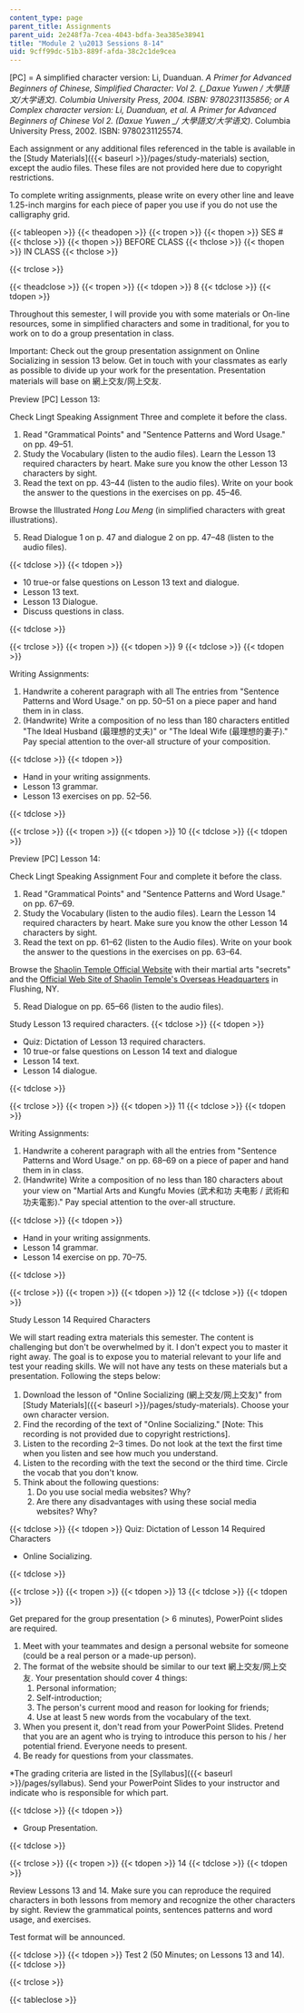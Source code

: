 ```yaml
---
content_type: page
parent_title: Assignments
parent_uid: 2e248f7a-7cea-4043-bdfa-3ea385e38941
title: "Module 2 \u2013 Sessions 8-14"
uid: 9cff99dc-51b3-889f-afda-38c2c1de9cea
---
```


\[PC\] = A simplified character version: Li, Duanduan. _A Primer for Advanced Beginners of Chinese, Simplified Character: Vol 2. (__Daxue Yuwen / 大學語文/大学语文)._ Columbia University Press, 2004. ISBN: 9780231135856; or A Complex character version: Li, Duanduan, et al. _A Primer for Advanced Beginners of Chinese Vol 2._ (_Daxue Yuwen_ __/ 大學語文/大学语文_)_. Columbia University Press, 2002. ISBN: 9780231125574.

Each assignment or any additional files referenced in the table is available in the [Study Materials]({{< baseurl >}}/pages/study-materials) section, except the audio files. These files are not provided here due to copyright restrictions.

To complete writing assignments, please write on every other line and leave 1.25-inch margins for each piece of paper you use if you do not use the calligraphy grid.

{{< tableopen >}}
{{< theadopen >}}
{{< tropen >}}
{{< thopen >}}
SES #
{{< thclose >}}
{{< thopen >}}
BEFORE CLASS
{{< thclose >}}
{{< thopen >}}
IN CLASS
{{< thclose >}}

{{< trclose >}}

{{< theadclose >}}
{{< tropen >}}
{{< tdopen >}}
8
{{< tdclose >}}
{{< tdopen >}}


Throughout this semester, I will provide you with some materials or On-line resources, some in simplified characters and some in traditional, for you to work on to do a group presentation in class.

Important: Check out the group presentation assignment on Online Socializing in session 13 below. Get in touch with your classmates as early as possible to divide up your work for the presentation. Presentation materials will base on 網上交友/网上交友.

Preview \[PC\] Lesson 13:

Check Lingt Speaking Assignment Three and complete it before the class.

1.  Read "Grammatical Points" and "Sentence Patterns and Word Usage." on pp. 49–51.
2.  Study the Vocabulary (listen to the audio files). Learn the Lesson 13 required characters by heart. Make sure you know the other Lesson 13 characters by sight.
3.  Read the text on pp. 43–44 (listen to the audio files). Write on your book the answer to the questions in the exercises on pp. 45–46.

Browse the Illustrated _Hong Lou Meng_ (in simplified characters with great illustrations).

5.  Read Dialogue 1 on p. 47 and dialogue 2 on pp. 47–48 (listen to the audio files).


{{< tdclose >}}
{{< tdopen >}}


*   10 true-or false questions on Lesson 13 text and dialogue.
*   Lesson 13 text.
*   Lesson 13 Dialogue.
*   Discuss questions in class.


{{< tdclose >}}

{{< trclose >}}
{{< tropen >}}
{{< tdopen >}}
9
{{< tdclose >}}
{{< tdopen >}}


Writing Assignments:

1.  Handwrite a coherent paragraph with all The entries from "Sentence Patterns and Word Usage." on pp. 50–51 on a piece paper and hand them in in class.
2.  (Handwrite) Write a composition of no less than 180 characters entitled "The Ideal Husband (最理想的丈夫)" or "The Ideal Wife (最理想的妻子)." Pay special attention to the over-all structure of your composition.


{{< tdclose >}}
{{< tdopen >}}


*   Hand in your writing assignments.
*   Lesson 13 grammar.
*   Lesson 13 exercises on pp. 52–56.


{{< tdclose >}}

{{< trclose >}}
{{< tropen >}}
{{< tdopen >}}
10
{{< tdclose >}}
{{< tdopen >}}


Preview \[PC\] Lesson 14:

Check Lingt Speaking Assignment Four and complete it before the class.

1.  Read "Grammatical Points" and "Sentence Patterns and Word Usage." on pp. 67–69.
2.  Study the Vocabulary (listen to the audio files). Learn the Lesson 14 required characters by heart. Make sure you know the other Lesson 14 characters by sight.
3.  Read the text on pp. 61–62 (listen to the Audio files). Write on your book the answer to the questions in the exercises on pp. 63–64.

Browse the [Shaolin Temple Official Website](http://www.shaolin.org.cn) with their martial arts "secrets" and the [Official Web Site of Shaolin Temple's Overseas Headquarters](http://www.shaolinoverseas.com/) in Flushing, NY.

5.  Read Dialogue on pp. 65–66 (listen to the audio files).

Study Lesson 13 required characters.
{{< tdclose >}}
{{< tdopen >}}


*   Quiz: Dictation of Lesson 13 required characters.
*   10 true-or false questions on Lesson 14 text and dialogue
*   Lesson 14 text.
*   Lesson 14 dialogue.


{{< tdclose >}}

{{< trclose >}}
{{< tropen >}}
{{< tdopen >}}
11
{{< tdclose >}}
{{< tdopen >}}


Writing Assignments:

1.  Handwrite a coherent paragraph with all the entries from "Sentence Patterns and Word Usage." on pp. 68–69 on a piece of paper and hand them in in class.
2.  (Handwrite) Write a composition of no less than 180 characters about your view on "Martial Arts and Kungfu Movies (武术和功 夫电影 / 武術和功夫電影)." Pay special attention to the over-all structure.


{{< tdclose >}}
{{< tdopen >}}


*   Hand in your writing assignments.
*   Lesson 14 grammar.
*   Lesson 14 exercise on pp. 70–75.


{{< tdclose >}}

{{< trclose >}}
{{< tropen >}}
{{< tdopen >}}
12
{{< tdclose >}}
{{< tdopen >}}


Study Lesson 14 Required Characters

We will start reading extra materials this semester. The content is challenging but don't be overwhelmed by it. I don't expect you to master it right away. The goal is to expose you to material relevant to your life and test your reading skills. We will not have any tests on these materials but a presentation. Following the steps below:

1.  Download the lesson of "Online Socializing (網上交友/网上交友)" from [Study Materials]({{< baseurl >}}/pages/study-materials). Choose your own character version.
2.  Find the recording of the text of "Online Socializing." \[Note: This recording is not provided due to copyright restrictions\].
3.  Listen to the recording 2–3 times. Do not look at the text the first time when you listen and see how much you understand.
4.  Listen to the recording with the text the second or the third time. Circle the vocab that you don't know.
5.  Think about the following questions:
    1.  Do you use social media websites? Why?
    2.  Are there any disadvantages with using these social media websites? Why?


{{< tdclose >}}
{{< tdopen >}}
Quiz: Dictation of Lesson 14 Required Characters  

*   Online Socializing.


{{< tdclose >}}

{{< trclose >}}
{{< tropen >}}
{{< tdopen >}}
13
{{< tdclose >}}
{{< tdopen >}}


Get prepared for the group presentation (> 6 minutes), PowerPoint slides are required.

1.  Meet with your teammates and design a personal website for someone (could be a real person or a made-up person).
2.  The format of the website should be similar to our text 網上交友/网上交友. Your presentation should cover 4 things:
    1.  Personal information;
    2.  Self-introduction;
    3.  The person's current mood and reason for looking for friends;
    4.  Use at least 5 new words from the vocabulary of the text.
3.  When you present it, don't read from your PowerPoint Slides. Pretend that you are an agent who is trying to introduce this person to his / her potential friend. Everyone needs to present.
4.  Be ready for questions from your classmates.

\*The grading criteria are listed in the [Syllabus]({{< baseurl >}}/pages/syllabus). Send your PowerPoint Slides to your instructor and indicate who is responsible for which part.


{{< tdclose >}}
{{< tdopen >}}


*   Group Presentation.


{{< tdclose >}}

{{< trclose >}}
{{< tropen >}}
{{< tdopen >}}
14
{{< tdclose >}}
{{< tdopen >}}


Review Lessons 13 and 14. Make sure you can reproduce the required characters in both lessons from memory and recognize the other characters by sight. Review the grammatical points, sentences patterns and word usage, and exercises.

Test format will be announced.


{{< tdclose >}}
{{< tdopen >}}
Test 2 (50 Minutes; on Lessons 13 and 14).
{{< tdclose >}}

{{< trclose >}}

{{< tableclose >}}